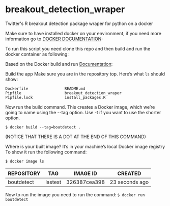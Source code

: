 # breakout_detection_wraper
Twitter's R breakout detection package wraper for python on a docker

Make sure to have installed docker on your environment, if you need more information go to [DOCKER DOCUMENTATION](https://docs.docker.com/get-started/):

To run this script you need clone this repo and then build and run the docker container as following:

Based on the Docker build and run [Documentation](https://docs.docker.com/get-started/part2/):

Build the app
Make sure you are in the repository top. Here’s what `ls` should show:

```$ ls  
Dockerfile                README.md  
Pipfile                   breakout_detection_wraper  
Pipfile.lock              install_packages.R  
```

Now run the build command. This creates a Docker image, which we’re going to name using the --tag option. Use -t if you want to use the shorter option.

`$ docker build --tag=boutdetect . `

(NOTICE THAT THERE IS A DOT AT THE END OF THIS COMMAND)

Where is your built image? 
It’s in your machine’s local Docker image registry
To show it run the following command:

`$ docker image ls`

|   REPOSITORY  |     TAG     |   IMAGE ID    |      CREATED      | 
|---------------|-------------|---------------|--------------------
|  boutdetect   |   lastest   |  326387cea398 |   23 seconds ago  |

Now to run the image you need to run the command:
` $ docker run boutdetect `

